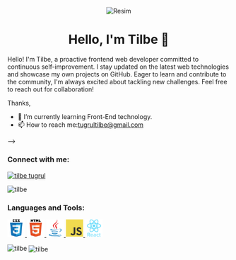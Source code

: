 <p align="center">
  <img src="https://github.com/tilbe/tilbe/assets/125744380/5b6dfabe-6584-4c8e-aff9-742f5623efa7" width="500" height="300" alt="Resim">
</p>


<h1 align="center">Hello, I'm Tilbe 👋</h1>
Hello! I'm Tilbe, a proactive frontend web developer committed to continuous self-improvement. I stay updated on the latest web technologies and showcase my own projects on GitHub. Eager to learn and contribute to the community, I'm always excited about tackling new challenges. Feel free to reach out for collaboration!

Thanks,


- 🌱 I’m currently learning Front-End technology.
- 📫 How to reach me:tugrultilbe@gmail.com


-->

<h3 align="left">Connect with me:</h3>
<p align="left">
<a href= "https://www.linkedin.com/in/tilbe-tugrul-76b0741a9/" target="blank"><img align="center" src="https://raw.githubusercontent.com/rahuldkjain/github-profile-readme-generator/master/src/images/icons/Social/linked-in-alt.svg" alt="tilbe tugrul" height="30" width="40" /></a>
</p>


<p align="left"> <img src="https://komarev.com/ghpvc/?username=tilbe&label=Profile%20views&color=0e75b6&style=flat" alt="tilbe" /> </p>

<h3 align="left">Languages and Tools:</h3>
<p align="left"> <a href="https://www.w3schools.com/css/" target="_blank" rel="noreferrer"> <img src="https://raw.githubusercontent.com/devicons/devicon/master/icons/css3/css3-original-wordmark.svg" alt="css3" width="40" height="40"/> </a> <a href="https://www.w3.org/html/" target="_blank" rel="noreferrer"> <img src="https://raw.githubusercontent.com/devicons/devicon/master/icons/html5/html5-original-wordmark.svg" alt="html5" width="40" height="40"/> </a> <a href="https://www.java.com" target="_blank" rel="noreferrer"> <img src="https://raw.githubusercontent.com/devicons/devicon/master/icons/java/java-original.svg" alt="java" width="40" height="40"/> </a> <a href="https://developer.mozilla.org/en-US/docs/Web/JavaScript" target="_blank" rel="noreferrer"> <img src="https://raw.githubusercontent.com/devicons/devicon/master/icons/javascript/javascript-original.svg" alt="javascript" width="40" height="40"/> </a> <a href="https://reactjs.org/" target="_blank" rel="noreferrer"> <img src="https://raw.githubusercontent.com/devicons/devicon/master/icons/react/react-original-wordmark.svg" alt="react" width="40" height="40"/> </a> </p>

<p><img align="left" src="https://github-readme-stats.vercel.app/api/top-langs?username=tilbe&show_icons=true&locale=en&layout=compact" alt="tilbe" /></p>

<p>&nbsp;<img align="center" src="https://github-readme-stats.vercel.app/api?username=tilbe&show_icons=true&locale=en" alt="tilbe" /></p>

